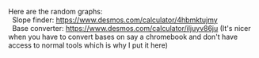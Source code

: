 Here are the random graphs: <br/>
&nbsp; Slope finder: https://www.desmos.com/calculator/4hbmktujmy <br/>
&nbsp; Base converter: https://www.desmos.com/calculator/iljuyv86ju (It's nicer when you have to convert bases on say a chromebook and don't have access to normal tools which is why I put it here)
